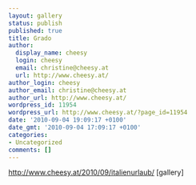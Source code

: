 ```yaml
---
layout: gallery
status: publish
published: true
title: Grado
author:
  display_name: cheesy
  login: cheesy
  email: christine@cheesy.at
  url: http://www.cheesy.at/
author_login: cheesy
author_email: christine@cheesy.at
author_url: http://www.cheesy.at/
wordpress_id: 11954
wordpress_url: http://www.cheesy.at/?page_id=11954
date: '2010-09-04 19:09:17 +0100'
date_gmt: '2010-09-04 17:09:17 +0100'
categories:
- Uncategorized
comments: []
---
```

http://www.cheesy.at/2010/09/italienurlaub/
[gallery]<!--:-->
